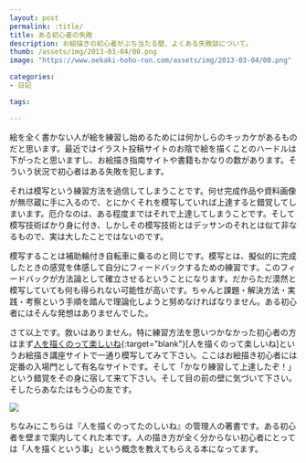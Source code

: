 ```yaml
---
layout: post
permalink: :title/
title: ある初心者の失敗
description: お絵描きの初心者がぶち当たる壁、よくある失敗談について。
thumb: /assets/img/2013-03-04/00.png
image: "https://www.oekaki-hoho-ron.com/assets/img/2013-03-04/00.png"

categories:
- 日記

tags:

---
```


絵を全く書かない人が絵を練習し始めるためには何かしらのキッカケがあるものだと思います。最近ではイラスト投稿サイトのお陰で絵を描くことのハードルは下がったと思いますし、お絵描き指南サイトや書籍もかなりの数があります。そういう状況で初心者はある失敗を犯します。

それは模写という練習方法を過信してしまうことです。何せ完成作品や資料画像が無尽蔵に手に入るので、とにかくそれを模写していれば上達すると錯覚してしまいます。厄介なのは、ある程度まではそれで上達してしまうことです。そして模写技術ばかり身に付き、しかしその模写技術とはデッサンのそれとは似て非なるもので、実は大したことではないのです。

模写することは補助輪付き自転車に乗るのと同じです。模写とは、擬似的に完成したときの感覚を体感して自分にフィードバックするための練習です。このフィードバックが方法論として確立させるということになります。だからただ漠然と模写していても何も得られない可能性が高いです。ちゃんと課題・解決方法・実践・考察という手順を踏んで理論化しようと努めなければなりません。ある初心者にはそんな発想はありませんでした。

さて以上です。救いはありません。特に練習方法を思いつかなかった初心者の方はまず[人を描くのって楽しいね](http://www.asahi-net.or.jp/~ZM5S-NKMR/){:target="blank"}[人を描くのって楽しいね]というお絵描き講座サイトで一通り模写してみて下さい。ここはお絵描き初心者には定番の入場門として有名なサイトです。そして「かなり練習して上達したぞ！」という錯覚をその身に宿して来て下さい。そして目の前の壁に気づいて下さい。そしたらあなたはもう心の友です。

<a target="blank"  href="https://www.amazon.co.jp/gp/product/4331514706/ref=as_li_tl?ie=UTF8&camp=247&creative=1211&creativeASIN=4331514706&linkCode=as2&tag=koma5109-22&linkId=9ac13b35e80218ee3208bd2519b28658"><img border="0" src="//ws-fe.amazon-adsystem.com/widgets/q?_encoding=UTF8&MarketPlace=JP&ASIN=4331514706&ServiceVersion=20070822&ID=AsinImage&WS=1&Format=_SL250_&tag=koma5109-22" ></a><img src="//ir-jp.amazon-adsystem.com/e/ir?t=koma5109-22&l=am2&o=9&a=4331514706" width="1" height="1" border="0" alt="" style="border:none !important; margin:0px !important;" />

ちなみにこちらは『人を描くのってたのしいね』の管理人の著書です。ある初心者を壁まで案内してくれた本です。人の描き方が全く分からない初心者にとっては「人を描くという事」という概念を教えてもらえる本になってます。
